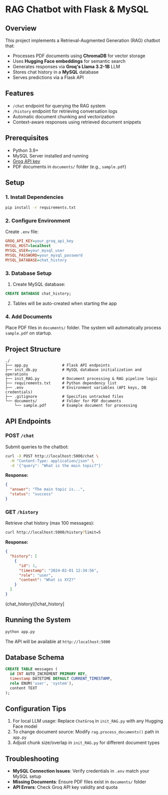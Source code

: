 # RAG Chatbot with Flask & MySQL

## Overview
This project implements a Retrieval-Augmented Generation (RAG) chatbot that:
- Processes PDF documents using **ChromaDB** for vector storage
- Uses **Hugging Face embeddings** for semantic search
- Generates responses via **Groq's Llama 3.2-1B** LLM
- Stores chat history in a **MySQL** database
- Serves predictions via a Flask API

## Features
- `/chat` endpoint for querying the RAG system
- `/history` endpoint for retrieving conversation logs
- Automatic document chunking and vectorization
- Context-aware responses using retrieved document snippets

## Prerequisites
- Python 3.9+
- MySQL Server installed and running
- [Groq API key](https://console.groq.com/keys)
- PDF documents in `documents/` folder (e.g., `sample.pdf`)

## Setup

### 1. Install Dependencies
```bash
pip install -r requirements.txt
```

### 2. Configure Environment
Create `.env` file:
```ini
GROQ_API_KEY=your_groq_api_key
MYSQL_HOST=localhost
MYSQL_USER=your_mysql_user
MYSQL_PASSWORD=your_mysql_password
MYSQL_DATABASE=chat_history
```

### 3. Database Setup
1. Create MySQL database:
```sql
CREATE DATABASE chat_history;
```
2. Tables will be auto-created when starting the app

### 4. Add Documents
Place PDF files in `documents/` folder. The system will automatically process `sample.pdf` on startup.

## Project Structure
```
./
├── app.py               # Flask API endpoints
├── init_db.py           # MySQL database initialization and operations
├── init_RAG.py          # Document processing & RAG pipeline logic
├── requirements.txt     # Python dependency list
├── .env                 # Environment variables (API keys, DB credentials)
├── .gitignore           # Specifies untracked files
└── documents/           # Folder for PDF documents
    └── sample.pdf       # Example document for processing
```

## API Endpoints

### POST `/chat`
Submit queries to the chatbot:
```bash
curl -X POST http://localhost:5000/chat \
  -H "Content-Type: application/json" \
  -d '{"query": "What is the main topic?"}'
```

**Response:**
```json
{
  "answer": "The main topic is...",
  "status": "success"
}
```

### GET `/history`
Retrieve chat history (max 100 messages):
```bash
curl http://localhost:5000/history?limit=5
```

**Response:**
```json
{
  "history": [
    {
      "id": 1,
      "timestamp": "2024-02-01 12:34:56",
      "role": "user",
      "content": "What is XYZ?"
    }
  ]
}
```

(chat_history)[!chat_history]

## Running the System
```bash
python app.py
```
The API will be available at `http://localhost:5000`

## Database Schema
```sql
CREATE TABLE messages (
  id INT AUTO_INCREMENT PRIMARY KEY,
  timestamp DATETIME DEFAULT CURRENT_TIMESTAMP,
  role ENUM('user', 'system'),
  content TEXT
);
```

## Configuration Tips
1. For local LLM usage: Replace `ChatGroq` in `init_RAG.py` with any Hugging Face model
2. To change document source: Modify `rag.process_documents()` path in `app.py`
3. Adjust chunk size/overlap in `init_RAG.py` for different document types

## Troubleshooting
- **MySQL Connection Issues**: Verify credentials in `.env` match your MySQL setup
- **Missing Documents**: Ensure PDF files exist in `documents/` folder
- **API Errors**: Check Groq API key validity and quota
